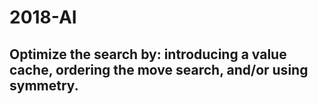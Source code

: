 # 2018-AI
##  Optimize the search by: introducing a value cache, ordering the move search, and/or using symmetry.
